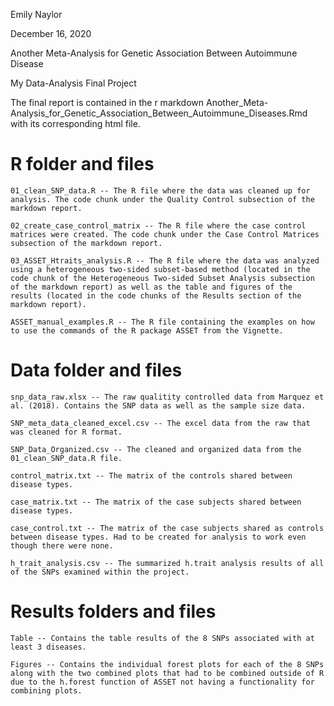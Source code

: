 Emily Naylor

December 16, 2020

Another Meta-Analysis for Genetic Association Between Autoimmune Disease

My Data-Analysis Final Project


The final report is contained in the r markdown Another_Meta-Analysis_for_Genetic_Association_Between_Autoimmune_Diseases.Rmd with its corresponding html file.


# R folder and files #

	01_clean_SNP_data.R -- The R file where the data was cleaned up for analysis. The code chunk under the Quality Control subsection of the markdown report.

	02_create_case_control_matrix -- The R file where the case control matrices were created. The code chunk under the Case Control Matrices subsection of the markdown report.
	
	03_ASSET_Htraits_analysis.R -- The R file where the data was analyzed using a heterogeneous two-sided subset-based method (located in the code chunk of the Heterogeneous Two-sided Subset Analysis subsection of the markdown report) as well as the table and figures of the results (located in the code chunks of the Results section of the markdown report).
	
	ASSET_manual_examples.R -- The R file containing the examples on how to use the commands of the R package ASSET from the Vignette.

# Data folder and files #
	
	snp_data_raw.xlsx -- The raw qualitity controlled data from Marquez et al. (2018). Contains the SNP data as well as the sample size data.
	
	SNP_meta_data_cleaned_excel.csv -- The excel data from the raw that was cleaned for R format.
	
	SNP_Data_Organized.csv -- The cleaned and organized data from the 01_clean_SNP_data.R file.
	
	control_matrix.txt -- The matrix of the controls shared between disease types.
	
	case_matrix.txt -- The matrix of the case subjects shared between disease types.
	
	case_control.txt -- The matrix of the case subjects shared as controls between disease types. Had to be created for analysis to work even though there were none.
	
	h_trait_analysis.csv -- The summarized h.trait analysis results of all of the SNPs examined within the project. 

# Results folders and files #

	Table -- Contains the table results of the 8 SNPs associated with at least 3 diseases.
	
	Figures -- Contains the individual forest plots for each of the 8 SNPs along with the two combined plots that had to be combined outside of R due to the h.forest function of ASSET not having a functionality for combining plots. 
